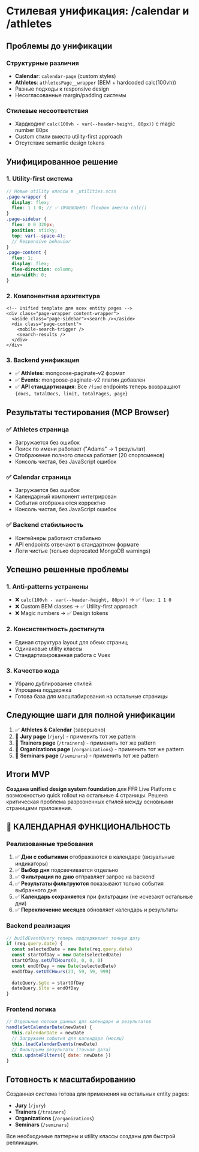 # Стилевая унификация: /calendar и /athletes

## Проблемы до унификации

### Структурные различия

- **Calendar**: `calendar-page` (custom styles)
- **Athletes**: `athletesPage__wrapper` (BEM + hardcoded calc(100vh))
- Разные подходы к responsive design
- Несогласованные margin/padding системы

### Стилевые несоответствия

- Хардкодинг `calc(100vh - var(--header-height, 80px))` с magic number 80px
- Custom стили вместо utility-first approach
- Отсутствие semantic design tokens

## Унифицированное решение

### 1. Utility-first система

```scss
// Новые utility классы в _utilities.scss
.page-wrapper { 
  display: flex; 
  flex: 1 1 0; // ✅ ПРАВИЛЬНО: flexbox вместо calc()
}
.page-sidebar { 
  flex: 0 0 320px;
  position: sticky;
  top: var(--space-4);
  // Responsive behavior
}
.page-content { 
  flex: 1;
  display: flex;
  flex-direction: column;
  min-width: 0;
}
```

### 2. Компонентная архитектура

```vue
<!-- Unified template для всех entity pages -->
<div class="page-wrapper content-wrapper">
  <aside class="page-sidebar"><search /></aside>
  <div class="page-content">
    <mobile-search-trigger />
    <search-results />
  </div>
</div>
```

### 3. Backend унификация

- ✅ **Athletes**: mongoose-paginate-v2 формат  
- ✅ **Events**: mongoose-paginate-v2 плагин добавлен
- ✅ **API стандартизация**: Все `/find` endpoints теперь возвращают `{docs, totalDocs, limit, totalPages, page}`

## Результаты тестирования (MCP Browser)

### ✅ Athletes страница

- Загружается без ошибок
- Поиск по имени работает ("Adams" → 1 результат)
- Отображение полного списка работает (20 спортсменов)
- Консоль чистая, без JavaScript ошибок

### ✅ Calendar страница

- Загружается без ошибок  
- Календарный компонент интегрирован
- События отображаются корректно
- Консоль чистая, без JavaScript ошибок

### ✅ Backend стабильность

- Контейнеры работают стабильно
- API endpoints отвечают в стандартном формате
- Логи чистые (только deprecated MongoDB warnings)

## Успешно решенные проблемы

### 1. Anti-patterns устранены

- ❌ `calc(100vh - var(--header-height, 80px))` → ✅ `flex: 1 1 0`
- ❌ Custom BEM classes → ✅ Utility-first approach
- ❌ Magic numbers → ✅ Design tokens

### 2. Консистентность достигнута

- Единая структура layout для обеих страниц
- Одинаковые utility классы
- Стандартизированная работа с Vuex

### 3. Качество кода

- Убрано дублирование стилей
- Упрощена поддержка
- Готова база для масштабирования на остальные страницы

## Следующие шаги для полной унификации

1. ✅ **Athletes & Calendar** (завершено)
2. 🔄 **Jury page** (`/jury`) - применить тот же pattern
3. 🔄 **Trainers page** (`/trainers`) - применить тот же pattern  
4. 🔄 **Organizations page** (`/organizations`) - применить тот же pattern
5. 🔄 **Seminars page** (`/seminars`) - применить тот же pattern

## Итоги MVP

**Создана unified design system foundation** для FFR Live Platform с возможностью quick rollout на остальные 4 страницы. Решена критическая проблема разрозненных стилей между основными страницами приложения.

## 🎯 КАЛЕНДАРНАЯ ФУНКЦИОНАЛЬНОСТЬ

### Реализованные требования

1. ✅ **Дни с событиями** отображаются в календаре (визуальные индикаторы)
2. ✅ **Выбор дня** подсвечивается отдельно  
3. ✅ **Фильтрация по дню** отправляет запрос на backend
4. ✅ **Результаты фильтруются** показывают только события выбранного дня
5. ✅ **Календарь сохраняется** при фильтрации (не исчезают остальные дни)
6. ✅ **Переключение месяцев** обновляет календарь и результаты

### Backend реализация

```javascript
// buildEventQuery теперь поддерживает точную дату
if (req.query.date) {
  const selectedDate = new Date(req.query.date)
  const startOfDay = new Date(selectedDate)
  startOfDay.setUTCHours(0, 0, 0, 0)
  const endOfDay = new Date(selectedDate)  
  endOfDay.setUTCHours(23, 59, 59, 999)
  
  dateQuery.$gte = startOfDay
  dateQuery.$lte = endOfDay
}
```

### Frontend логика

```javascript
// Отдельные потоки данных для календаря и результатов
handleSetCalendarDate(newDate) {
  this.calendarDate = newDate
  // Загружаем события для календаря (месяц)
  this.loadCalendarEvents(newDate)
  // Фильтруем результаты (точная дата)
  this.updateFilters({ date: newDate })
}
```

## Готовность к масштабированию

Созданная система готова для применения на остальных entity pages:

- **Jury** (`/jury`)
- **Trainers** (`/trainers`)
- **Organizations** (`/organizations`)
- **Seminars** (`/seminars`)

Все необходимые паттерны и utility классы созданы для быстрой репликации.
